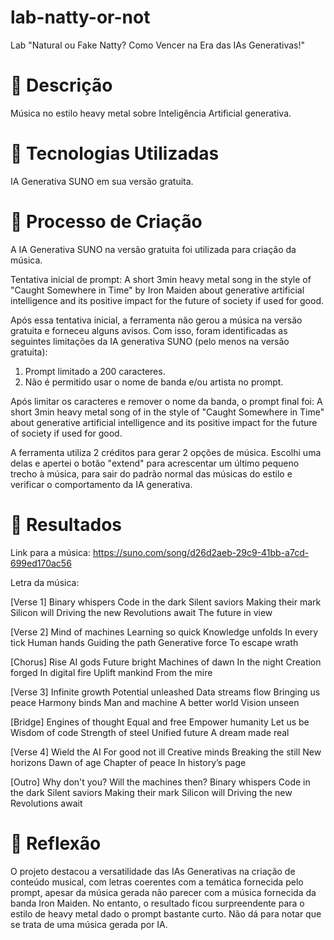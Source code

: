 # lab-natty-or-not
Lab "Natural ou Fake Natty? Como Vencer na Era das IAs Generativas!"

# 📒 Descrição
Música no estilo heavy metal sobre Inteligência Artificial generativa.

# 🤖 Tecnologias Utilizadas
IA Generativa SUNO em sua versão gratuita.

# 🧐 Processo de Criação

A IA Generativa SUNO na versão gratuita foi utilizada para criação da música.

Tentativa inicial de prompt:
A short 3min heavy metal song in the style of "Caught Somewhere in Time" by Iron Maiden about generative artificial intelligence and its positive impact for the future of society if used for good.

Após essa tentativa inicial, a ferramenta não gerou a música na versão gratuita e forneceu alguns avisos. Com isso, foram identificadas as seguintes limitações da IA generativa SUNO (pelo menos na versão gratuita):
1. Prompt limitado a 200 caracteres.
2. Não é permitido usar o nome de banda e/ou artista no prompt.

Após limitar os caracteres e remover o nome da banda, o prompt final foi:
A short 3min heavy metal song of in the style of "Caught Somewhere in Time" about generative artificial intelligence and its positive impact for the future of society if used for good.

A ferramenta utiliza 2 créditos para gerar 2 opções de música.
Escolhi uma delas e apertei o botão "extend" para acrescentar um último pequeno trecho à música, para sair do padrão normal das músicas do estilo e verificar o comportamento da IA generativa.

# 🚀 Resultados

Link para a música: 
https://suno.com/song/d26d2aeb-29c9-41bb-a7cd-699ed170ac56

Letra da música:

[Verse 1]
Binary whispers
Code in the dark
Silent saviors
Making their mark
Silicon will
Driving the new
Revolutions await
The future in view

[Verse 2]
Mind of machines
Learning so quick
Knowledge unfolds
In every tick
Human hands
Guiding the path
Generative force
To escape wrath

[Chorus]
Rise
AI gods
Future bright
Machines of dawn
In the night
Creation forged
In digital fire
Uplift mankind
From the mire

[Verse 3]
Infinite growth
Potential unleashed
Data streams flow
Bringing us peace
Harmony binds
Man and machine
A better world
Vision unseen

[Bridge]
Engines of thought
Equal and free
Empower humanity
Let us be
Wisdom of code
Strength of steel
Unified future
A dream made real

[Verse 4]
Wield the AI
For good not ill
Creative minds
Breaking the still
New horizons
Dawn of age
Chapter of peace
In history’s page

[Outro]
Why don't you?
Will the machines then?
Binary whispers
Code in the dark
Silent saviors
Making their mark
Silicon will
Driving the new
Revolutions await

# 💭 Reflexão
O projeto destacou a versatilidade das IAs Generativas na criação de conteúdo musical, com letras coerentes com a temática fornecida pelo prompt, apesar da música gerada não parecer com a música fornecida da banda Iron Maiden. 
No entanto, o resultado ficou surpreendente para o estilo de heavy metal dado o prompt bastante curto.
Não dá para notar que se trata de uma música gerada por IA.
